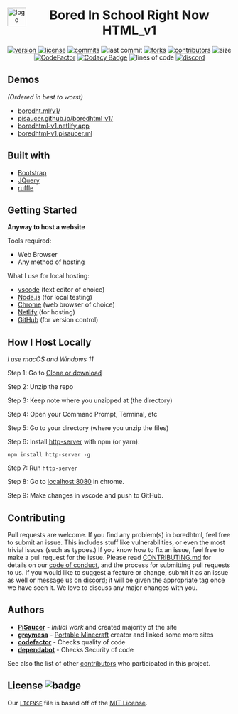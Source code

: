 <div align="center" style="display: block; margin-left: auto; margin-right: auto;">  
  
  <img align="left" src="images/logo.png" alt="logo" height="42" width="42">
  <h1>Bored In School Right Now HTML_v1</h1>

  [![version](https://shields.io/github/v/release/pisaucer/boredhtml_v1)](https://github.com/PiSaucer/boredhtml_v1/releases)
  [![license](https://badgen.net/github/license/pisaucer/boredhtml_v1)](LICENSE)
  [![commits](https://badgen.net/github/commits/pisaucer/boredhtml_v1/)](https://github.com/PiSaucer/boredhtml_v1/commits/master)
   ![last commit](https://badgen.net/github/last-commit/pisaucer/boredhtml_v1)
  [![forks](https://img.shields.io/github/forks/pisaucer/boredhtml_v1.svg)](https://github.com/pisaucer/boredhtml_v1/network/members)
  [![contributors](https://img.shields.io/github/contributors/pisaucer/boredhtml_v1)](https://github.com/pisaucer/boredhtml_v1/graphs/contributors)
  ![size](https://img.shields.io/github/repo-size/pisaucer/boredhtml_v1?color=green)
  [![CodeFactor](https://www.codefactor.io/repository/github/pisaucer/boredhtml_v1/badge)](https://www.codefactor.io/repository/github/pisaucer/boredhtml_v1)
  [![Codacy Badge](https://app.codacy.com/project/badge/Grade/61a513b5800d424c858adbae84b4a17b)](https://www.codacy.com/gh/PiSaucer/boredhtml_v1/dashboard?utm_source=github.com&amp;utm_medium=referral&amp;utm_content=PiSaucer/boredhtml&amp;utm_campaign=Badge_Grade)
  ![lines of code](https://badges.boredht.ml/bored/v1-loc.svg)
  [![discord](https://img.shields.io/badge/Discord-7qTNdXd?logo=discord&logoColor=white&color=5865F2)](https://discord.com/invite/7qTNdXd)

</div>

## Demos
*(Ordered in best to worst)*
- [boredht.ml/v1/](https://boredht.ml/v1/)
- [pisaucer.github.io/boredhtml_v1/](https://pisaucer.github.io/boredhtml_v1/)
- [boredhtml-v1.netlify.app](https://boredhtml-v1.netlify.app/)
- [boredhtml-v1.pisaucer.ml](http://boredhtml-v1.pisaucer.ml/)

## Built with
- [Bootstrap](https://getbootstrap.com)
- [JQuery](https://jquery.com)
- [ruffle](https://ruffle.rs)

## Getting Started

**Anyway to host a website**

Tools required:
- Web Browser
- Any method of hosting

What I use for local hosting:
- [vscode](https://code.visualstudio.com/download) (text editor of choice)
- [Node.js](https://nodejs.org/en/download/) (for local testing)
- [Chrome](https://chrome.google.com/) (web browser of choice)
- [Netlify](https://www.netlify.com/) (for hosting)
- [GitHub](https://desktop.github.com/) (for version control)

## How I Host Locally
*I use macOS and Windows 11*

Step 1: Go to [Clone or download](https://github.com/PiSaucer/boredhtml/archive/master.zip)

Step 2: Unzip the repo

Step 3: Keep note where you unzipped at (the directory)

Step 4: Open your Command Prompt, Terminal, etc

Step 5: Go to your directory (where you unzip the files)

Step 6: Install [http-server](https://www.npmjs.com/package/http-server) with npm (or yarn):

```
npm install http-server -g
```

Step 7: Run ```http-server```

Step 8: Go to [localhost:8080](http://localhost:8080) in chrome.

Step 9: Make changes in vscode and push to GitHub.

## Contributing

Pull requests are welcome. If you find any problem(s) in boredhtml, feel free to submit an issue. This includes stuff like vulnerabilities, or even the most trivial issues (such as typoes.) If you know how to fix an issue, feel free to make a pull request for the issue. Please read [CONTRIBUTING.md](CONTRIBUTING.md) for details on our [code of conduct](CODE_OF_CONDUCT.md), and the process for submitting pull requests to us. If you would like to suggest a feature or change, submit it as an issue as well or message us on [discord](https://discord.com/invite/7qTNdXd); it will be given the appropriate tag once we have seen it. We love to discuss any major changes with you.

## Authors

- **[PiSaucer](https://github.com/PiSaucer)** - *Initial work* and created majority of the site
- **[greymesa](https://github.com/greymesa)** - [Portable Minecraft](https://github.com/portablemc/portablemc) creator and linked some more sites
- **[codefactor](https://github.com/code-factor)** - Checks quality of code
- **[dependabot](https://github.com/apps/dependabot)** - Checks Security of code

See also the list of other [contributors](https://github.com/PiSaucer/boredhtml/contributors) who participated in this project.

## License ![badge](https://badgen.net/github/license/pisaucer/boredhtml)

Our [`LICENSE`](LICENSE) file is based off of the [MIT License](https://choosealicense.com/licenses/mit/).
